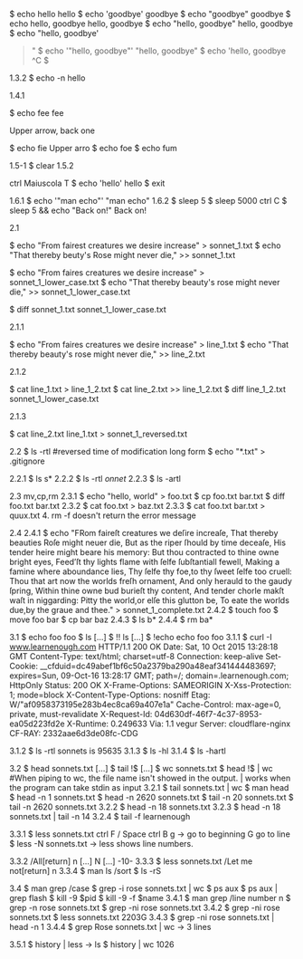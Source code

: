 $ echo hello
hello
$ echo 'goodbye'
goodbye
$ echo "goodbye"
goodbye
$ echo hello, goodbye
hello, goodbye
$ echo "hello, goodbye"
hello, goodbye
$ echo "hello, goodbye'
>
>"
$ echo '"hello, goodbye"'
"hello, goodbye"
$ echo 'hello, goodbye
> ^C
$

1.3.2
$ echo -n hello

1.4.1

$ echo fee
fee

Upper arrow, back one

$ echo fie
Upper arro
$ echo foe
$ echo fum

1.5-1
$ clear
1.5.2

ctrl Maiuscola T
$ echo 'hello'
hello
$ exit

1.6.1
$ echo '"man echo"'
"man echo"
1.6.2
$ sleep 5
$ sleep 5000
ctrl C
$ sleep 5 && echo "Back on!"
Back on!


2.1

$ echo "From fairest creatures we desire increase" > sonnet_1.txt
$ echo "That thereby beuty's Rose might never die," >> sonnet_1.txt

$ echo "From faires creatures we desire increase" > sonnet_1_lower_case.txt
$ echo "That thereby beauty's rose might never die," >> sonnet_1_lower_case.txt

$ diff sonnet_1.txt sonnet_1_lower_case.txt


2.1.1

$ echo "From faires creatures we desire increase" > line_1.txt
$ echo "That thereby beauty's rose might never die," >> line_2.txt


2.1.2

$ cat line_1.txt > line_1_2.txt
$ cat line_2.txt >> line_1_2.txt
$ diff line_1_2.txt sonnet_1_lower_case.txt


2.1.3

$ cat line_2.txt line_1.txt > sonnet_1_reversed.txt


2.2
$ ls -rtl
#reversed time of modification long form
$ echo "*.txt" > .gitignore

2.2.1
$ ls s*
2.2.2
$ ls -rtl *onnet*
2.2.3
$ ls -artl


2.3
mv,cp,rm
2.3.1
$ echo "hello, world" > foo.txt
$ cp foo.txt bar.txt
$ diff foo.txt bar.txt
2.3.2
$ cat foo.txt > baz.txt
2.3.3
$ cat foo.txt bar.txt > quux.txt
4. rm -f doesn't return the error message

2.4
2.4.1
$ echo "FRom faireſt creatures we deſire increaſe,
 That thereby beauties Roſe might neuer die,
 But as the riper ſhould by time deceaſe,
 His tender heire might beare his memory:
 But thou contracted to thine owne bright eyes,
 Feed’ſt thy lights flame with ſelfe ſubſtantiall fewell,
 Making a famine where aboundance lies,
 Thy ſelfe thy foe,to thy ſweet ſelfe too cruell:
 Thou that art now the worlds freſh ornament,
 And only herauld to the gaudy ſpring,
 Within thine owne bud burieſt thy content,
 And tender chorle makſt waſt in niggarding:
    Pitty the world,or elſe this glutton be,
    To eate the worlds due,by the graue and thee." > sonnet_1_complete.txt
2.4.2
$ touch foo
$ move foo bar
$ cp bar baz
2.4.3
$ ls b*
2.4.4
$ rm ba*

3.1
$ echo foo
foo
$ ls
[...]
$ !!
ls
[...]
$ !echo
echo foo
foo
3.1.1
$ curl -I www.learnenough.com
HTTP/1.1 200 OK
Date: Sat, 10 Oct 2015 13:28:18 GMT
Content-Type: text/html; charset=utf-8
Connection: keep-alive
Set-Cookie: __cfduid=dc49abef1bf6c50a2379ba290a48eaf341444483697; expires=Sun, 09-Oct-16 13:28:17 GMT; path=/; domain=.learnenough.com; HttpOnly
Status: 200 OK
X-Frame-Options: SAMEORIGIN
X-Xss-Protection: 1; mode=block
X-Content-Type-Options: nosniff
Etag: W/"af0958373195e283b4ec8ca69a407e1a"
Cache-Control: max-age=0, private, must-revalidate
X-Request-Id: 04d630df-46f7-4c37-8953-ea05d223fd2e
X-Runtime: 0.249633
Via: 1.1 vegur
Server: cloudflare-nginx
CF-RAY: 2332aae6d3de08fc-CDG

3.1.2
$ ls -rtl
sonnets is 95635
3.1.3
$ ls -hl
3.1.4
$ ls -hartl

3.2
$ head sonnets.txt
[...]
$ tail !$
[...]
$ wc sonnets.txt
$ head !$ | wc
#When piping to wc, the file name isn't showed in the output.
| works when the program can take stdin as input
3.2.1
$ tail sonnets.txt | wc
$ man head
$ head -n 1 sonnets.txt
$ head -n 2620 sonnets.txt
$ tail -n 20 sonnets.txt
$ tail -n 2620 sonnets.txt
3.2.2
$ head -n 18 sonnets.txt
3.2.3
$ head -n 18 sonnets.txt | tail -n 14
3.2.4
$ tail -f learnenough

3.3.1
$ less sonnets.txt
ctrl F / Space
ctrl B
g -> go to beginning
<NUMBER>G go to line <NUMBER>
$ less -N sonnets.txt
-> less shows line numbers.

3.3.2
/All[return]
n
[...]
N
[...]
-10-
3.3.3
$ less sonnets.txt
/Let me not[return]
n
3.3.4
$ man ls
/sort
$ ls -rS

3.4
$ man grep
/case
$ grep -i rose sonnets.txt | wc
$ ps aux
$ ps aux | grep flash
$ kill -9 $pid
$ kill -9 -f $name
3.4.1
$ man grep
/line number
n
$ grep -n rose sonnets.txt
$ grep -ni rose sonnets.txt
3.4.2
$ grep -ni rose sonnets.txt
$ less sonnets.txt
2203G
3.4.3
$ grep -ni rose sonnets.txt | head -n 1
3.4.4
$ grep Rose sonnets.txt | wc
-> 3 lines

3.5.1
$ history | less
-> ls
$ history | wc
1026
